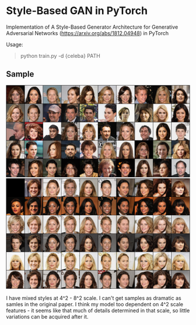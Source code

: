 # Style-Based GAN in PyTorch

Implementation of A Style-Based Generator Architecture for Generative Adversarial Networks (https://arxiv.org/abs/1812.04948) in PyTorch

Usage:

> python train.py -d {celeba} PATH

## Sample

![Sample of the model trained on CelebA](doc/sample.png)
![Style mixing sample of the model trained on CelebA](doc/sample_mixing.png)

I have mixed styles at 4^2 - 8^2 scale. I can't get samples as dramatic as samles in the original paper. I think my model too dependent on 4^2 scale features - it seems like that much of details determined in that scale, so little variations can be acquired after it.